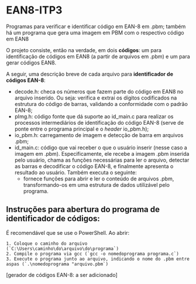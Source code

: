 # EAN8-ITP3
Programas para verificar e identificar código em EAN-8 em .pbm; também há um programa que gera uma imagem em PBM com o respectivo código em EAN8

O projeto consiste, então na verdade, em dois **códigos**: um para identificação de códigos em EAN8 (a partir de arquivos em .pbm) e um para gerar códigos EAN8.

A seguir, uma descrição breve de cada arquivo para **identificador de códigos EAN-8**:
- decode.h: checa os números que fazem parte do código em EAN8 no arquivo inserido. Ou seja: verifica e extrai os dígitos codificados na estrutura do código de barras, validando a conformidade com o padrão EAN-8;
- pImg.h: código fonte que dá suporte ao id_main.c para realizar os processos intermediários de identificação do código EAN-8 (serve de ponte entre o programa principal e o _header_ io_pbm.h);
- io_pbm.h: carregamento de imagem e detecção de barra em arquivos .pbm;
- id_main.c: código que vai receber o que o usuário inserir (nesse caso a imagem em .pbm). Especificamente, ele recebe a imagem .pbm inserida pelo usuário, chama as funções necessárias para ler o arquivo, detectar as barras e decodificar o código EAN-8, e finalmente apresenta o resultado ao usuário. Também executa o seguinte:
    - fornece funções para abrir e ler o conteúdo de arquivos .pbm, transformando-os em uma estrutura de dados utilizável pelo programa.

## Instruções para abertura do programa de identificador de códigos:
É recomendável que se use o PowerShell. Ao abrir:

    1. Coloque o caminho do arquivo (`C:\Users\caminho\do\arquivo\do\programa`)
    2. Compile o programa via gcc (`gcc -o nomedoprograma programa.c`)
    3. Execute o programa junto ao arquivo, indicando o nome do .pbm entre aspas (`.\nomedoprograma "arquivo.pbm`)

 
[gerador de códigos EAN-8: a ser adicionado]
